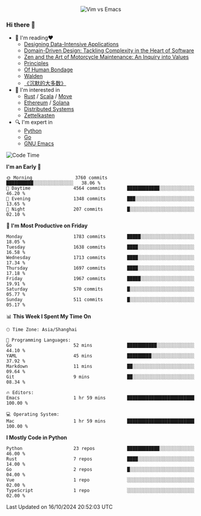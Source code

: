 <p align="center">
    <img src="https://gist.githubusercontent.com/coldnight/e696baffb094e71c96cb302118878eae/raw/40ea5053a6f66cc65f90f437e4173497da225958/banner.gif" alt="Vim vs Emacs" />
</p>

### Hi there 👋

- 📖 I'm reading❤️
    + [Designing Data-Intensive Applications](https://www.oreilly.com/library/view/designing-data-intensive-applications/9781491903063/)
    + [Domain-Driven Design: Tackling Complexity in the Heart of Software](https://www.dddcommunity.org/book/evans_2003/)
    + [Zen and the Art of Motorcycle Maintenance: An Inquiry into Values](https://en.wikipedia.org/wiki/Zen_and_the_Art_of_Motorcycle_Maintenance)
    + [Principles](https://www.principles.com/)
    + [Of Human Bondage](https://en.wikipedia.org/wiki/Of_Human_Bondage)
    + [Walden](https://en.wikipedia.org/wiki/Walden)
    + [《沉默的大多数》](https://en.wikipedia.org/wiki/Silent_majority)
- 🌱 I'm interested in
    + [Rust](https://www.rust-lang.org/) / [Scala](https://www.scala-lang.org/) / [Move](https://github.com/move-language/move/)
    + [Ethereum](https://ethereum.org/en/) / [Solana](https://solana.com/)
	+ [Distributed Systems](https://www.linuxzen.com/notes/topics/20200320174417_%E5%88%86%E5%B8%83%E5%BC%8F/)
	+ [Zettelkasten](https://www.linuxzen.com/notes/notes/20220120080920-slip_box/)
- 🔍 I'm expert in
    + [Python](https://www.python.org/)
    + [Go](https://go.dev/)
    + [GNU Emacs](https://www.gnu.org/software/emacs/)

<!--START_SECTION:waka-->
![Code Time](http://img.shields.io/badge/Code%20Time-3%2C158%20hrs%2034%20mins-blue)

**I'm an Early 🐤** 

```text
🌞 Morning                3760 commits        ██████████░░░░░░░░░░░░░░░   38.06 % 
🌆 Daytime                4564 commits        ████████████░░░░░░░░░░░░░   46.20 % 
🌃 Evening                1348 commits        ███░░░░░░░░░░░░░░░░░░░░░░   13.65 % 
🌙 Night                  207 commits         █░░░░░░░░░░░░░░░░░░░░░░░░   02.10 % 
```
📅 **I'm Most Productive on Friday** 

```text
Monday                   1783 commits        █████░░░░░░░░░░░░░░░░░░░░   18.05 % 
Tuesday                  1638 commits        ████░░░░░░░░░░░░░░░░░░░░░   16.58 % 
Wednesday                1713 commits        ████░░░░░░░░░░░░░░░░░░░░░   17.34 % 
Thursday                 1697 commits        ████░░░░░░░░░░░░░░░░░░░░░   17.18 % 
Friday                   1967 commits        █████░░░░░░░░░░░░░░░░░░░░   19.91 % 
Saturday                 570 commits         █░░░░░░░░░░░░░░░░░░░░░░░░   05.77 % 
Sunday                   511 commits         █░░░░░░░░░░░░░░░░░░░░░░░░   05.17 % 
```


📊 **This Week I Spent My Time On** 

```text
🕑︎ Time Zone: Asia/Shanghai

💬 Programming Languages: 
Go                       52 mins             ███████████░░░░░░░░░░░░░░   44.10 % 
YAML                     45 mins             █████████░░░░░░░░░░░░░░░░   37.92 % 
Markdown                 11 mins             ██░░░░░░░░░░░░░░░░░░░░░░░   09.64 % 
Git                      9 mins              ██░░░░░░░░░░░░░░░░░░░░░░░   08.34 % 

🔥 Editors: 
Emacs                    1 hr 59 mins        █████████████████████████   100.00 % 

💻 Operating System: 
Mac                      1 hr 59 mins        █████████████████████████   100.00 % 
```

**I Mostly Code in Python** 

```text
Python                   23 repos            ████████████░░░░░░░░░░░░░   46.00 % 
Rust                     7 repos             ████░░░░░░░░░░░░░░░░░░░░░   14.00 % 
Go                       2 repos             █░░░░░░░░░░░░░░░░░░░░░░░░   04.00 % 
Vue                      1 repo              ░░░░░░░░░░░░░░░░░░░░░░░░░   02.00 % 
TypeScript               1 repo              ░░░░░░░░░░░░░░░░░░░░░░░░░   02.00 % 
```




 Last Updated on 16/10/2024 20:52:03 UTC
<!--END_SECTION:waka-->

